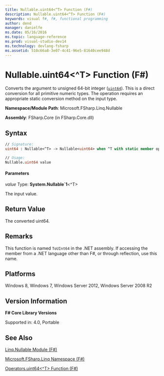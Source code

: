 ```yaml
---
title: Nullable.uint64<^T> Function (F#)
description: Nullable.uint64<^T> Function (F#)
keywords: visual f#, f#, functional programming
author: dend
manager: danielfe
ms.date: 05/16/2016
ms.topic: language-reference
ms.prod: visual-studio-dev14
ms.technology: devlang-fsharp
ms.assetid: 510c66a8-3e07-4c41-96e5-81640cee948d
---
```


# Nullable.uint64<^T> Function (F#)

Converts the argument to unsigned 64-bit integer ([`uint64`](https://msdn.microsoft.com/library/3c4f3a04-06eb-48aa-b38e-16646bda2f33)). This is a direct conversion for all primitive numeric types. The operation requires an appropriate static conversion method on the input type.

**Namespace/Module Path**: Microsoft.FSharp.Linq.Nullable

**Assembly**: FSharp.Core (in FSharp.Core.dll)


## Syntax

```fsharp
// Signature:
uint64 : Nullable<^T> -> Nullable<uint64> when ^T with static member op_Explicit and ^T : (new : unit ->  ^T) and ^T : struct and ^T :> ValueType

// Usage:
Nullable.uint64 value
```

#### Parameters
*value*
Type: **System.Nullable&#96;1**&lt;^T&gt;


The input value.

## Return Value
The converted uint64.

## Remarks
This function is named `ToUInt64` in the .NET assembly. If accessing the member from a .NET language other than F#, or through reflection, use this name.

## Platforms
Windows 8, Windows 7, Windows Server 2012, Windows Server 2008 R2

## Version Information
**F# Core Library Versions**

Supported in: 4.0, Portable

## See Also
[Linq.Nullable Module &#40;F&#35;&#41;](Linq.Nullable-Module-%5BFSharp%5D.md)

[Microsoft.FSharp.Linq Namespace &#40;F&#35;&#41;](Microsoft.FSharp.Linq-Namespace-%5BFSharp%5D.md)

[Operators.uint64&#60;^T&#62; Function &#40;F&#35;&#41;](Operators.uint64%5B%5ET%5D-Function-%5BFSharp%5D.md)
